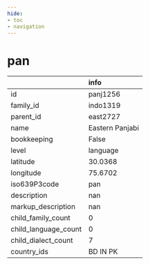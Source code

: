 ```yaml
---
hide:
- toc
- navigation
---
```

# pan
|                      | info            |
|:---------------------|:----------------|
| id                   | panj1256        |
| family_id            | indo1319        |
| parent_id            | east2727        |
| name                 | Eastern Panjabi |
| bookkeeping          | False           |
| level                | language        |
| latitude             | 30.0368         |
| longitude            | 75.6702         |
| iso639P3code         | pan             |
| description          | nan             |
| markup_description   | nan             |
| child_family_count   | 0               |
| child_language_count | 0               |
| child_dialect_count  | 7               |
| country_ids          | BD IN PK        |
